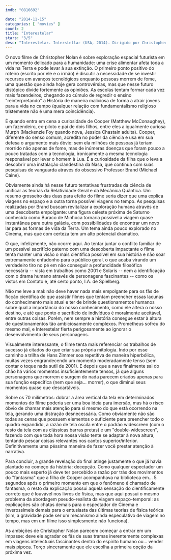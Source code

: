 ```yaml
---
imdb: "0816692"

date: "2014-11-15"
categories: [ "movies" ]
count: 2
title: "Interestelar"
stars: "3/5"
desc: "Interestelar. Interstellar (USA, 2014). Dirigido por Christopher Nolan. Escrito por Jonathan Nolan, Christopher Nolan. Com Ellen Burstyn, Matthew McConaughey, Mackenzie Foy, John Lithgow, Timothée Chalamet, David Oyelowo, Collette Wolfe, Francis X. McCarthy, Bill Irwin."
---
```

O novo filme de Christopher Nolan é sobre exploração espacial futurista em um momento delicado para a humanidade: uma crise alimentar afeta toda a vida na Terra e pode levar à sua extinção. O primeiro ponto positivo do roteiro (escrito por ele e o irmão) é discutir a necessidade de se investir recursos em avanços tecnológicos enquanto pessoas morrem de fome, uma questão que ainda hoje gera controvérsias, mas que nesse futuro distópico divide fortemente as opiniões. As escolas tentam formar cada vez mais fazendeiros, chegando ao cúmulo de regredir o ensino "reinterpretando" a História de maneira maliciosa de forma a atrair jovens para a vida no campo (qualquer relação com fundamentalismo religioso tristemente não é uma mera coincidência).

É quando entra em cena a curiosidade de Cooper (Matthew McConaughey), um fazendeiro, ex-piloto e pai de dois filhos, entre eles a igualmente curiosa Murph (Mackenzie Foy quando nova, Jessica Chastain adulta). Cooper, diferente do senso comum, acredita no poder da ciência e usa em sua defesa o argumento mais óbvio: sem ela milhões de pessoas já teriam morrido não apenas de fome, mas de inúmeras doenças que foram pouco a pouco tratadas com a tecnologia, ironicamente a mesma tecnologia responsável por levar o homem à Lua. É a curiosidade da filha que o leva a descobrir uma instalação clandestina da Nasa, que continua com suas pesquisas de vanguarda através do obsessivo Professor Brand (Michael Caine).

Obviamente ainda há nesse futuro tentativas frustradas da ciência de unificar as teorias da Relatividade Geral e da Mecânica Quântica. Um resumo grosseiro das duas para efeito do filme seria dizer que uma explica viagens no espaço e a outra torna possível viagens no tempo. As pesquisas realizadas por Brand buscam revitalizar a exploração humana através de uma descoberta empolgante: uma figura celeste próxima de Saturno conhecida como Buraco de Minhoca tornaria possível a viagem quase instantânea para outra galáxia, com possibilidades de encontrar um novo lar para as formas de vida da Terra. Um tema ainda pouco explorado no Cinema, mas que com certeza tem um alto potencial dramático.

O que, infelizmente, não ocorre aqui. Ao tentar juntar o conflito familiar de um possível sacrifício paterno com uma descoberta impactante o filme tenta manter uma visão o mais científica possivel em sua história e não soar extremamente enfadonho para o público geral, o que acaba virando um verdadeiro tiro no pé em não conseguir a profundidade filosófica necessária -- vista em trabalhos como 2001 e Solaris -- nem a identificação com o drama humano através de personagens fascinantes -- como os vistos em Contato e, até certo ponto, I.A. de Spielberg.

Não me leve a mal: não deve haver nada mais empolgante para os fãs de ficção científica do que assistir filmes que tentam preencher essas lacunas do conhecimento mais atual e ter de brinde questionamentos humanos sobre qual a importância do nosso conhecimento, como ele altera o nosso destino, e até que ponto o sacrifício de indivíduos é moralmente aceitável, entre outras coisas. Porém, nem sempre a história consegue estar à altura de questionamentos tão ambiciosamente complexos. Prometheus sofreu do mesmo mal, e Interestelar flerta perigosamente ao ignorar o desenvolvimento de seus personagens.

Visualmente interessante, o filme tenta mais referenciar os trabalhos de sucesso já citados do que criar sua própria mitologia. Indo por esse caminho a trilha de Hans Zimmer soa repetitiva de maneira hiperbólica, muitas vezes engrandecendo um momento moderadamente tenso (sem contar o toque nada sutil de 2001). E depois que a nave finalmente sai do chão há vários momentos insuficientemente tensos, já que alguns personagens que morrem e surgem do nada parecem criados apenas para sua função específica (nem que seja... morrer), o que diminui seus momentos quase que descartáveis.

Sobre os 70 milímetros: dobrar a área vertical da tela em determinados momentos do filme poderia ser uma boa ideia para imersão, mas há o risco óbvio de chamar mais atenção para si mesmo do que está ocorrendo na tela, gerando uma distração desnecessária. Como obviamente não são todas as cenas que possuem elementos o suficiente para preencher todo o quadro expandido, a razão de tela oscila entre o padrão widescreen (com o resto da tela com as clássicas barras pretas) e um "double-widescreen", fazendo com que toda hora nossa visão tente se adaptar à nova altura, tentando pescar coisas relevantes nos cantos superior/inferior. Definitivamente uma péssima maneira de fazer você prestar atenção à narrativa.

Para concluir, a grande revelação do final atinge justamente o que já havia plantado no começo da história: decepção. Como qualquer espectador um pouco mais esperto já deve ter percebido a razão por trás dos movimentos do "fantasma" que a filha de Cooper acompanhava na biblioteca em... 5 segundos após o primeiro momento em que o fenômeno é chamado de fantasma, o resto da explicação possui aquela sensação do cientificamente correto que é louvável nos livros de física, mas que aqui possui o mesmo problema da abordagem pseudo-realista da viagem espaço-temporal: as explicações são chatas demais para o espectador de Cinema e inverossímeis demais para o entusiasta das últimas teorias de física teórica (sim, a gravidade pode ser um mecanismo ainda especulativo de viagem no tempo, mas em um filme isso simplesmente não funciona).

As ambições de Christopher Nolan parecem começar a entrar em um impasse: deve ele agradar os fãs de suas tramas inerentemente complexas em viagens intelectuais fascinantes dentro do espírito humano ou... vender mais pipoca. Torço sinceramente que ele escolha a primeira opção da próxima vez.
